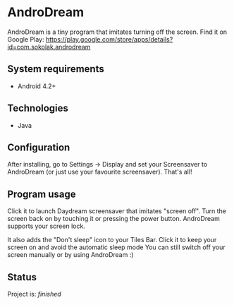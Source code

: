# AndroDream
AndroDream is a tiny program that imitates turning off the screen.
Find it on Google Play: https://play.google.com/store/apps/details?id=com.sokolak.androdream

## System requirements
* Android 4.2+

## Technologies
* Java

## Configuration
After installing, go to Settings -> Display and set your Screensaver to AndroDream
(or just use your favourite screensaver).
That's all!

## Program usage
Click it to launch Daydream screensaver that imitates "screen off".
Turn the screen back on by touching it or pressing the power button.
AndroDream supports your screen lock.

It also adds the "Don't sleep" icon to your Tiles Bar.
Click it to keep your screen on and avoid the automatic sleep mode
You can still switch off your screen manually or by using AndroDream :)

## Status
Project is: _finished_
